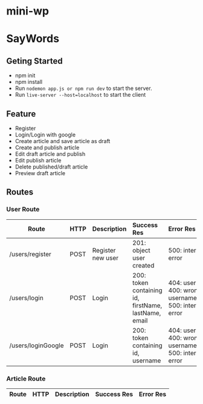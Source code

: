 # mini-wp
# SayWords

## Geting Started
- npm init
- npm install
- Run `nodemon app.js or npm run dev` to start the server.
- Run `live-server --host=localhost` to start the client

## Feature
- Register
- Login/Login with google
- Create article and save article as draft
- Create and publish article
- Edit draft article and publish
- Edit publish article
- Delete published/draft article
- Preview draft article

## Routes
### User Route
| Route             | HTTP       | Description                              | Success Res        | Error Res  |
|-------------------|:-----------|:-----------------------------------------| :------------------| :----------|
| /users/register     | POST       | Register new user                        | 201: object user created | 500: internal server error
| /users/login        | POST       | Login                                    | 200: token containing id, firstName, lastName, email | 404: user not found, 400: wrong username/password, 500: internal server error
| /users/loginGoogle        | POST       | Login                                    | 200: token containing id, username | 404: user not found, 400: wrong username/password, 500: internal server error


### Article Route
| Route             | HTTP       | Description                              | Success Res        | Error Res  |
|-------------------|:-----------|:-----------------------------------------| :------------------| :----------|